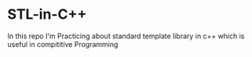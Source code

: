 # STL-in-C++
In this repo I'm Practicing about standard template library in c++ which is useful in compititive Programming
